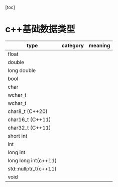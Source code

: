 [toc]

# c++基础数据类型
|type                   |category       |meaning            |
|---                    |---            |---                |
|float                  |||
|double                 |||
|long double            |||
|bool                   |||
|char|                  |||
|wchar_t                |||
|wchar_t                |||
|char8_t (C++20)        |||
|char16_t (C++11)       |||
|char32_t (C++11)       |||
|short int              |||
|int                    |||
|long int               |||
|long long int(c++11)   |||
|std::nullptr_t(c++11)  |||
|void                   |||
